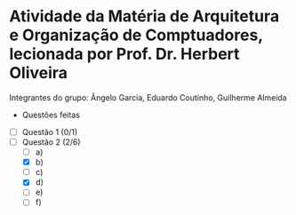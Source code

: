 # Atividade da Matéria de Arquitetura e Organização de Comptuadores, lecionada por Prof. Dr. Herbert Oliveira

Integrantes do grupo: Ângelo Garcia, Eduardo Coutinho, Guilherme Almeida

* Questões feitas
- [ ] Questão 1 (0/1)
- [ ] Questão 2 (2/6)
   - [ ] a)
   - [x] b)
   - [ ] c)
   - [x] d)
   - [ ] e)
   - [ ] f)

